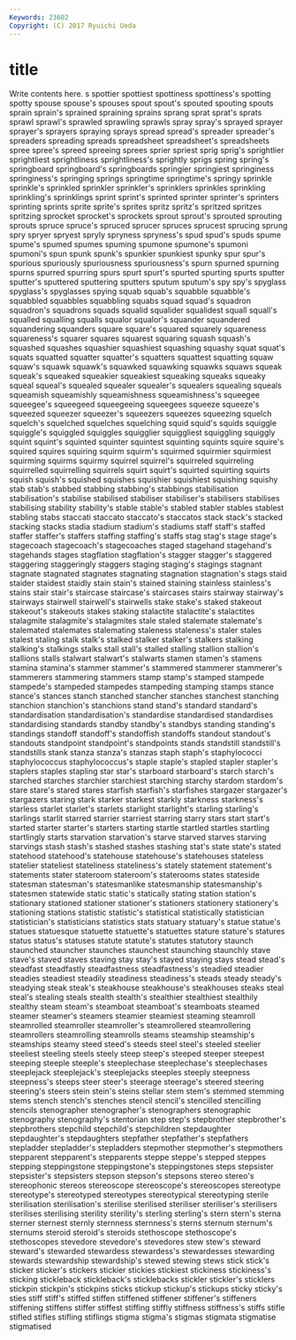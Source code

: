 ```yaml
---
Keywords: 23602 
Copyright: (C) 2017 Ryuichi Ueda
---
```


# title

Write contents here.
s spottier spottiest spottiness spottiness's spotting spotty
spouse spouse's spouses spout spout's spouted spouting spouts sprain sprain's
sprained spraining sprains sprang sprat sprat's sprats sprawl sprawl's sprawled
sprawling sprawls spray spray's sprayed sprayer sprayer's sprayers spraying sprays
spread spread's spreader spreader's spreaders spreading spreads spreadsheet spreadsheet's spreadsheets
spree spree's spreed spreeing sprees sprier spriest sprig sprig's sprightlier
sprightliest sprightliness sprightliness's sprightly sprigs spring spring's springboard springboard's springboards
springier springiest springiness springiness's springing springs springtime springtime's springy sprinkle
sprinkle's sprinkled sprinkler sprinkler's sprinklers sprinkles sprinkling sprinkling's sprinklings sprint
sprint's sprinted sprinter sprinter's sprinters sprinting sprints sprite sprite's sprites
spritz spritz's spritzed spritzes spritzing sprocket sprocket's sprockets sprout sprout's
sprouted sprouting sprouts spruce spruce's spruced sprucer spruces sprucest sprucing
sprung spry spryer spryest spryly spryness spryness's spud spud's spuds
spume spume's spumed spumes spuming spumone spumone's spumoni spumoni's spun
spunk spunk's spunkier spunkiest spunky spur spur's spurious spuriously spuriousness
spuriousness's spurn spurned spurning spurns spurred spurring spurs spurt spurt's
spurted spurting spurts sputter sputter's sputtered sputtering sputters sputum sputum's
spy spy's spyglass spyglass's spyglasses spying squab squab's squabble squabble's
squabbled squabbles squabbling squabs squad squad's squadron squadron's squadrons squads
squalid squalider squalidest squall squall's squalled squalling squalls squalor squalor's
squander squandered squandering squanders square square's squared squarely squareness squareness's
squarer squares squarest squaring squash squash's squashed squashes squashier squashiest
squashing squashy squat squat's squats squatted squatter squatter's squatters squattest
squatting squaw squaw's squawk squawk's squawked squawking squawks squaws squeak
squeak's squeaked squeakier squeakiest squeaking squeaks squeaky squeal squeal's squealed
squealer squealer's squealers squealing squeals squeamish squeamishly squeamishness squeamishness's squeegee
squeegee's squeegeed squeegeeing squeegees squeeze squeeze's squeezed squeezer squeezer's squeezers
squeezes squeezing squelch squelch's squelched squelches squelching squid squid's squids
squiggle squiggle's squiggled squiggles squigglier squiggliest squiggling squiggly squint squint's
squinted squinter squintest squinting squints squire squire's squired squires squiring
squirm squirm's squirmed squirmier squirmiest squirming squirms squirmy squirrel squirrel's
squirreled squirreling squirrelled squirrelling squirrels squirt squirt's squirted squirting squirts
squish squish's squished squishes squishier squishiest squishing squishy stab stab's
stabbed stabbing stabbing's stabbings stabilisation stabilisation's stabilise stabilised stabiliser stabiliser's
stabilisers stabilises stabilising stability stability's stable stable's stabled stabler stables
stablest stabling stabs staccati staccato staccato's staccatos stack stack's stacked
stacking stacks stadia stadium stadium's stadiums staff staff's staffed staffer
staffer's staffers staffing staffing's staffs stag stag's stage stage's stagecoach
stagecoach's stagecoaches staged stagehand stagehand's stagehands stages stagflation stagflation's stagger
stagger's staggered staggering staggeringly staggers staging staging's stagings stagnant stagnate
stagnated stagnates stagnating stagnation stagnation's stags staid staider staidest staidly
stain stain's stained staining stainless stainless's stains stair stair's staircase
staircase's staircases stairs stairway stairway's stairways stairwell stairwell's stairwells stake
stake's staked stakeout stakeout's stakeouts stakes staking stalactite stalactite's stalactites
stalagmite stalagmite's stalagmites stale staled stalemate stalemate's stalemated stalemates stalemating
staleness staleness's staler stales stalest staling stalk stalk's stalked stalker
stalker's stalkers stalking stalking's stalkings stalks stall stall's stalled stalling
stallion stallion's stallions stalls stalwart stalwart's stalwarts stamen stamen's stamens
stamina stamina's stammer stammer's stammered stammerer stammerer's stammerers stammering stammers
stamp stamp's stamped stampede stampede's stampeded stampedes stampeding stamping stamps
stance stance's stances stanch stanched stancher stanches stanchest stanching stanchion
stanchion's stanchions stand stand's standard standard's standardisation standardisation's standardise standardised
standardises standardising standards standby standby's standbys standing standing's standings standoff
standoff's standoffish standoffs standout standout's standouts standpoint standpoint's standpoints stands
standstill standstill's standstills stank stanza stanza's stanzas staph staph's staphylococci
staphylococcus staphylococcus's staple staple's stapled stapler stapler's staplers staples stapling
star star's starboard starboard's starch starch's starched starches starchier starchiest
starching starchy stardom stardom's stare stare's stared stares starfish starfish's
starfishes stargazer stargazer's stargazers staring stark starker starkest starkly starkness
starkness's starless starlet starlet's starlets starlight starlight's starling starling's starlings
starlit starred starrier starriest starring starry stars start start's started
starter starter's starters starting startle startled startles startling startlingly starts
starvation starvation's starve starved starves starving starvings stash stash's stashed
stashes stashing stat's state state's stated statehood statehood's statehouse statehouse's
statehouses stateless statelier stateliest stateliness stateliness's stately statement statement's statements
stater stateroom stateroom's staterooms states stateside statesman statesman's statesmanlike statesmanship
statesmanship's statesmen statewide static static's statically stating station station's stationary
stationed stationer stationer's stationers stationery stationery's stationing stations statistic statistic's
statistical statistically statistician statistician's statisticians statistics stats statuary statuary's statue
statue's statues statuesque statuette statuette's statuettes stature stature's statures status
status's statuses statute statute's statutes statutory staunch staunched stauncher staunches
staunchest staunching staunchly stave stave's staved staves staving stay stay's
stayed staying stays stead stead's steadfast steadfastly steadfastness steadfastness's steadied
steadier steadies steadiest steadily steadiness steadiness's steads steady steady's steadying
steak steak's steakhouse steakhouse's steakhouses steaks steal steal's stealing steals
stealth stealth's stealthier stealthiest stealthily stealthy steam steam's steamboat steamboat's
steamboats steamed steamer steamer's steamers steamier steamiest steaming steamroll steamrolled
steamroller steamroller's steamrollered steamrollering steamrollers steamrolling steamrolls steams steamship steamship's
steamships steamy steed steed's steeds steel steel's steeled steelier steeliest
steeling steels steely steep steep's steeped steeper steepest steeping steeple
steeple's steeplechase steeplechase's steeplechases steeplejack steeplejack's steeplejacks steeples steeply steepness
steepness's steeps steer steer's steerage steerage's steered steering steering's steers
stein stein's steins stellar stem stem's stemmed stemming stems stench
stench's stenches stencil stencil's stencilled stencilling stencils stenographer stenographer's stenographers
stenographic stenography stenography's stentorian step step's stepbrother stepbrother's stepbrothers stepchild
stepchild's stepchildren stepdaughter stepdaughter's stepdaughters stepfather stepfather's stepfathers stepladder stepladder's
stepladders stepmother stepmother's stepmothers stepparent stepparent's stepparents steppe steppe's stepped
steppes stepping steppingstone steppingstone's steppingstones steps stepsister stepsister's stepsisters stepson
stepson's stepsons stereo stereo's stereophonic stereos stereoscope stereoscope's stereoscopes stereotype
stereotype's stereotyped stereotypes stereotypical stereotyping sterile sterilisation sterilisation's sterilise sterilised
steriliser steriliser's sterilisers sterilises sterilising sterility sterility's sterling sterling's stern
stern's sterna sterner sternest sternly sternness sternness's sterns sternum sternum's
sternums steroid steroid's steroids stethoscope stethoscope's stethoscopes stevedore stevedore's stevedores
stew stew's steward steward's stewarded stewardess stewardess's stewardesses stewarding stewards
stewardship stewardship's stewed stewing stews stick stick's sticker sticker's stickers
stickier stickies stickiest stickiness stickiness's sticking stickleback stickleback's sticklebacks stickler
stickler's sticklers stickpin stickpin's stickpins sticks stickup stickup's stickups sticky
sticky's sties stiff stiff's stiffed stiffen stiffened stiffener stiffener's stiffeners
stiffening stiffens stiffer stiffest stiffing stiffly stiffness stiffness's stiffs stifle
stifled stifles stifling stiflings stigma stigma's stigmas stigmata stigmatise stigmatised
